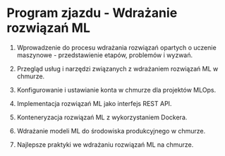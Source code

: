 

# Program zjazdu - Wdrażanie rozwiązań ML

1.  Wprowadzenie do procesu wdrażania rozwiązań opartych o uczenie maszynowe - przedstawienie etapów, problemów i wyzwań.
    
2.  Przegląd usług i narzędzi związanych z wdrażaniem rozwiązań ML w chmurze.
    
3.  Konfigurowanie i ustawianie konta w chmurze dla projektów MLOps.
    
4.  Implementacja rozwiązań ML jako interfejs REST API.
    
5.  Konteneryzacja rozwiązań ML z wykorzystaniem Dockera.
    
6.  Wdrażanie modeli ML do środowiska produkcyjnego w chmurze.
    
7.  Najlepsze praktyki we wdrażaniu rozwiązań ML na chmurze.
    